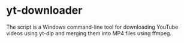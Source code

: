 # yt-downloader
The script is a Windows command-line tool for downloading YouTube videos using yt-dlp and merging them into MP4 files using ffmpeg.
